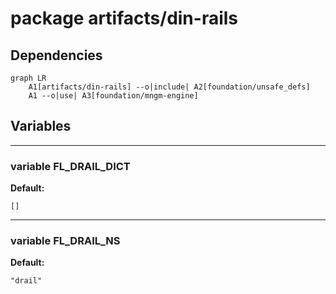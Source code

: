 # package artifacts/din-rails

## Dependencies

```mermaid
graph LR
    A1[artifacts/din-rails] --o|include| A2[foundation/unsafe_defs]
    A1 --o|use| A3[foundation/mngm-engine]
```

## Variables

---

### variable FL_DRAIL_DICT

__Default:__

    []

---

### variable FL_DRAIL_NS

__Default:__

    "drail"


